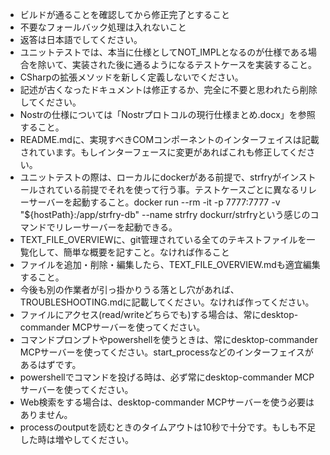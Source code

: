 - ビルドが通ることを確認してから修正完了とすること
- 不要なフォールバック処理は入れないこと
- 返答は日本語でしてください。
- ユニットテストでは、本当に仕様としてNOT_IMPLとなるのが仕様である場合を除いて、実装された後に通るようになるテストケースを実装すること。
- CSharpの拡張メソッドを新しく定義しないでください。
- 記述が古くなったドキュメントは修正するか、完全に不要と思われたら削除してください。
- Nostrの仕様については「Nostrプロトコルの現行仕様まとめ.docx」を参照すること。
- README.mdに、実現すべきCOMコンポーネントのインターフェイスは記載されています。もしインターフェースに変更があればこれも修正してください。
- ユニットテストの際は、ローカルにdockerがある前提で、strfryがインストールされている前提でそれを使って行う事。テストケースごとに異なるリレーサーバーを起動すること。docker run --rm -it -p 7777:7777 -v "${hostPath}:/app/strfry-db" --name strfry dockurr/strfryという感じのコマンドでリレーサーバーを起動できる。
- TEXT_FILE_OVERVIEWに、git管理されている全てのテキストファイルを一覧化して、簡単な概要を記すこと。なければ作ること
- ファイルを追加・削除・編集したら、TEXT_FILE_OVERVIEW.mdも適宜編集すること。
- 今後も別の作業者が引っ掛かりうる落とし穴があれば、TROUBLESHOOTING.mdに記載してください。なければ作ってください。
- ファイルにアクセス(read/writeどちらでも)する場合は、常にdesktop-commander MCPサーバーを使ってください。
- コマンドプロンプトやpowershellを使うときは、常にdesktop-commander MCPサーバーを使ってください。start_processなどのインターフェイスがあるはずです。
- powershellでコマンドを投げる時は、必ず常にdesktop-commander MCPサーバーを使ってください。
- Web検索をする場合は、desktop-commander MCPサーバーを使う必要はありません。
- processのoutputを読むときのタイムアウトは10秒で十分です。もしも不足した時は増やしてください。